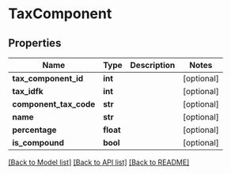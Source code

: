 # TaxComponent

## Properties
Name | Type | Description | Notes
------------ | ------------- | ------------- | -------------
**tax_component_id** | **int** |  | [optional] 
**tax_idfk** | **int** |  | [optional] 
**component_tax_code** | **str** |  | [optional] 
**name** | **str** |  | [optional] 
**percentage** | **float** |  | [optional] 
**is_compound** | **bool** |  | [optional] 

[[Back to Model list]](../README.md#documentation-for-models) [[Back to API list]](../README.md#documentation-for-api-endpoints) [[Back to README]](../README.md)



